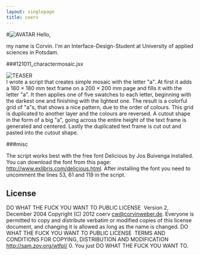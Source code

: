 ```yaml
---
layout: singlepage
title: coerv
---
```

#![AVATAR](https://raw.github.com/fabiantheblind/auto-typo-adbe-id/master/coerv/coerv.png) Hello,

my name is Corvin. I'm an Interface-Design-Student at University of applied sciences in Potsdam.  

###121011_charactermosaic.jsx  

![TEASER](https://raw.github.com/fabiantheblind/auto-typo-adbe-id/master/coerv/teaser.png)   
I wrote a script that creates simple mosaic with the letter "a".
At first it adds a 180 × 180 mm text frame on a 200 × 200 mm page and fills it with the letter "a". It then applies one of five swatches to each letter, beginning with the darkest one and finishing with the lightest one. The result is a colorful grid of "a"s, that shows a nice pattern, due to the order of colours.
This grid is duplicated to another layer and the colours are reversed. A cutout shape in the form of a big "a", going across the entire height of the text frame is generated and centered. Lastly the duplicated text frame is cut out and pasted into the cutout shape.  

###misc

The script works best with the free font Delicious by Jos Buivenga installed. You can download the font from this page: http://www.exljbris.com/delicious.html. After installing the font you need to uncomment the lines 53, 61 and 119 in the script.

License
--------
DO WHAT THE FUCK YOU WANT TO PUBLIC LICENSE  Version 2, December 2004
Copyright (C) 2012 coerv cw@corvinweber.de. Everyone is permitted to copy and distribute verbatim or modified copies of this license document, and changing it is allowed as long as the name is changed.
DO WHAT THE FUCK YOU WANT TO PUBLIC LICENSE  TERMS AND CONDITIONS FOR COPYING, DISTRIBUTION AND MODIFICATION  http://sam.zoy.org/wtfpl/
0. You just DO WHAT THE FUCK YOU WANT TO.
